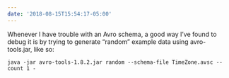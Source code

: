```yaml
---
date: '2018-08-15T15:54:17-05:00'
---
```

Whenever I have trouble with an Avro schema, a good way I’ve found to debug it is by trying to generate “random” example data using avro-tools.jar, like so:

`java -jar avro-tools-1.8.2.jar random --schema-file TimeZone.avsc --count 1 -`
